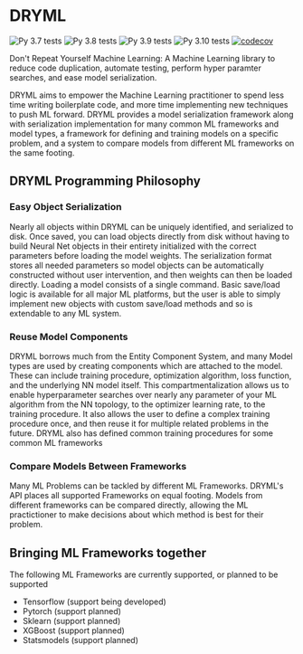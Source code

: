 # DRYML

![Py 3.7 tests](https://github.com/ncsa/dryml/actions/workflows/test37.yaml/badge.svg)
![Py 3.8 tests](https://github.com/ncsa/dryml/actions/workflows/test38.yaml/badge.svg)
![Py 3.9 tests](https://github.com/ncsa/dryml/actions/workflows/test39.yaml/badge.svg)
![Py 3.10 tests](https://github.com/ncsa/dryml/actions/workflows/test310.yaml/badge.svg)
[![codecov](https://codecov.io/gh/ncsa/dryml/branch/main/graph/badge.svg?token=ELz0TSuOzo)](https://codecov.io/gh/ncsa/dryml)

Don't Repeat Yourself Machine Learning: A Machine Learning library to reduce code duplication, automate testing, perform hyper paramter searches, and ease model serialization.

DRYML aims to empower the Machine Learning practitioner to spend less time writing boilerplate code, and more time implementing new techniques to push ML forward. DRYML provides a model serialization framework along with serialization implementation for many common ML frameworks and model types, a framework for defining and training models on a specific problem, and a system to compare models from different ML frameworks on the same footing.

## DRYML Programming Philosophy

### Easy Object Serialization

Nearly all objects within DRYML can be uniquely identified, and serialized to disk. Once saved, you can load objects directly from disk without having to build Neural Net objects in their entirety initialized with the correct parameters before loading the model weights. The serialization format stores all needed parameters so model objects can be automatically constructed without user intervention, and then weights can then be loaded directly. Loading a model consists of a single command. Basic save/load logic is available for all major ML platforms, but the user is able to simply implement new objects with custom save/load methods and so is extendable to any ML system.

### Reuse Model Components

DRYML borrows much from the Entity Component System, and many Model types are used by creating components which are attached to the model. These can include training procedure, optimization algorithm, loss function, and the underlying NN model itself. This compartmentalization allows us to enable hyperparameter searches over nearly any parameter of your ML algorithm from the NN topology, to the optimizer learning rate, to the training procedure. It also allows the user to define a complex training procedure once, and then reuse it for multiple related problems in the future. DRYML also has defined common training procedures for some common ML frameworks

### Compare Models Between Frameworks

Many ML Problems can be tackled by different ML Frameworks. DRYML's API places all supported Frameworks on equal footing. Models from different frameworks can be compared directly, allowing the ML practictioner to make decisions about which method is best for their problem.

## Bringing ML Frameworks together

The following ML Frameworks are currently supported, or planned to be supported

* Tensorflow (support being developed)
* Pytorch (support planned)
* Sklearn (support planned)
* XGBoost (support planned)
* Statsmodels (support planned)
